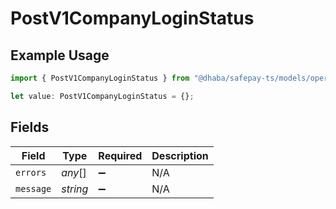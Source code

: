 # PostV1CompanyLoginStatus

## Example Usage

```typescript
import { PostV1CompanyLoginStatus } from "@dhaba/safepay-ts/models/operations";

let value: PostV1CompanyLoginStatus = {};
```

## Fields

| Field              | Type               | Required           | Description        |
| ------------------ | ------------------ | ------------------ | ------------------ |
| `errors`           | *any*[]            | :heavy_minus_sign: | N/A                |
| `message`          | *string*           | :heavy_minus_sign: | N/A                |